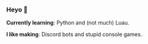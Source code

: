 ### Heyo 👋

**Currently learning**: Python and (not much) Luau.

**I like making**: Discord bots and stupid console games.
